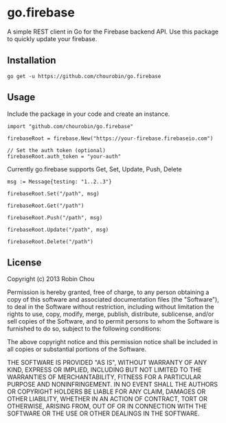 # go.firebase

A simple REST client in Go for the Firebase backend API. Use this package to quickly update your firebase.

## Installation

````
go get -u https://github.com/chourobin/go.firebase
````

## Usage

Include the package in your code and create an instance.
````
import "github.com/chourobin/go.firebase"

firebaseRoot = firebase.New("https://your-firebase.firebaseio.com")

// Set the auth token (optional)
firebaseRoot.auth_token = "your-auth"
````

Currently go.firebase supports Get, Set, Update, Push, Delete
````
msg := Message{testing: "1..2..3"}

firebaseRoot.Set("/path", msg)

firebaseRoot.Get("/path")

firebaseRoot.Push("/path", msg)

firebaseRoot.Update("/path", msg)

firebaseRoot.Delete("/path")
````

## License

Copyright (c) 2013 Robin Chou

Permission is hereby granted, free of charge, to any person obtaining a copy
of this software and associated documentation files (the "Software"), to deal
in the Software without restriction, including without limitation the rights
to use, copy, modify, merge, publish, distribute, sublicense, and/or sell
copies of the Software, and to permit persons to whom the Software is
furnished to do so, subject to the following conditions:

The above copyright notice and this permission notice shall be included in
all copies or substantial portions of the Software.

THE SOFTWARE IS PROVIDED "AS IS", WITHOUT WARRANTY OF ANY KIND, EXPRESS OR
IMPLIED, INCLUDING BUT NOT LIMITED TO THE WARRANTIES OF MERCHANTABILITY,
FITNESS FOR A PARTICULAR PURPOSE AND NONINFRINGEMENT. IN NO EVENT SHALL THE
AUTHORS OR COPYRIGHT HOLDERS BE LIABLE FOR ANY CLAIM, DAMAGES OR OTHER
LIABILITY, WHETHER IN AN ACTION OF CONTRACT, TORT OR OTHERWISE, ARISING FROM,
OUT OF OR IN CONNECTION WITH THE SOFTWARE OR THE USE OR OTHER DEALINGS IN
THE SOFTWARE.

